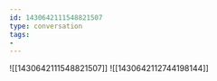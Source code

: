 ```yaml
---
id: 1430642111548821507
type: conversation
tags:
- 
---
```

![[1430642111548821507]]
![[1430642112744198144]]

